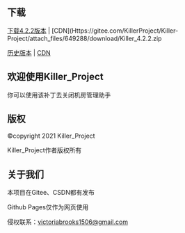 
## 下载

[下载4.2.2版本](https://github.com/killerprojecte/KILLER-Project/releases/download/Killer_4.2.2/Killer_4.2.2.zip)
|
[CDN](Https://gitee.com/KillerProject/Killer-Project/attach_files/649288/download/Killer_4.2.2.zip

[历史版本](https://github.com/killerprojecte/Killer_Project/releases)
|
[CDN](https://gitee.com/KillerProject/Killer-Project/releases)

## 欢迎使用Killer_Project

你可以使用该补丁去关闭机房管理助手

## 版权

©copyright 2021 Killer_Project

Killer_Project作者版权所有

## 关于我们

本项目在Gitee、CSDN都有发布

Github Pages仅作为网页使用

侵权联系：victoriabrooks1506@gmail.com
